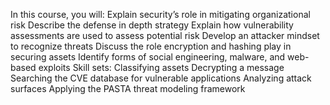 In this course, you will:
Explain security’s role in mitigating organizational risk
Describe the defense in depth strategy
Explain how vulnerability assessments are used to assess potential risk
Develop an attacker mindset to recognize threats
Discuss the role encryption and hashing play in securing assets
Identify forms of social engineering, malware, and web-based exploits
Skill sets:
Classifying assets
Decrypting a message
Searching the CVE database for vulnerable applications
Analyzing attack surfaces
Applying the PASTA threat modeling framework
